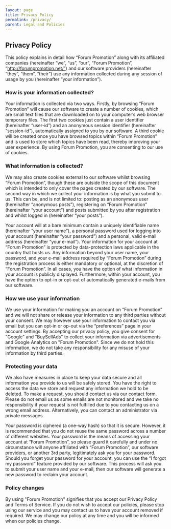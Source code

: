 ```yaml
---
layout: page
title: Privacy Policy
permalink: /privacy/
parent: Legal and Policies
---
```


## Privacy Policy

This policy explains in detail how “Forum Promotion” along with its affiliated companies (hereinafter “we”, “us”, “our”, “Forum Promotion”, “http://forumpromotion.net/”) and our software providers (hereinafter “they”, “them”, “their”) use any information collected during any session of usage by you (hereinafter “your information”).

### How is your information collected?

Your information is collected via two ways. Firstly, by browsing “Forum Promotion” will cause our software to create a number of cookies, which are small text files that are downloaded on to your computer’s web browser temporary files. The first two cookies just contain a user identifier (hereinafter “user-id”) and an anonymous session identifier (hereinafter “session-id”), automatically assigned to you by our software. A third cookie will be created once you have browsed topics within “Forum Promotion” and is used to store which topics have been read, thereby improving your user experience. By using Forum Promotion, you are consenting to our use of cookies.

### What information is collected?

We may also create cookies external to our software whilst browsing “Forum Promotion”, though these are outside the scope of this document which is intended to only cover the pages created by our software. The second way in which we collect your information is by what you submit to us. This can be, and is not limited to: posting as an anonymous user (hereinafter “anonymous posts”), registering on “Forum Promotion” (hereinafter “your account”) and posts submitted by you after registration and whilst logged in (hereinafter “your posts”).

Your account will at a bare minimum contain a uniquely identifiable name (hereinafter “your user name”), a personal password used for logging into your account (hereinafter “your password”) and a personal, valid e-mail address (hereinafter “your e-mail”). Your information for your account at “Forum Promotion” is protected by data-protection laws applicable in the country that hosts us. Any information beyond your user name, your password, and your e-mail address required by “Forum Promotion” during the registration process is either mandatory or optional, at the discretion of “Forum Promotion”. In all cases, you have the option of what information in your account is publicly displayed. Furthermore, within your account, you have the option to opt-in or opt-out of automatically generated e-mails from our software.

### How we use your information

We use your information for making you an account on “Forum Promotion” and we will not share or release your information to any third parties without your consent. We may however use your information to contact you via email but you can opt-in or op-out via the “preferences” page in your account settings. By accepting our privacy policy, you give consent for "Google" and "BuySellAds" to collect your information via advertisements and Google Analytics on "Forum Promotion". Since we do not hold this information, we do not take any responsibility for any misuse of your information by third parties.

### Protecting your data

We also have measures in place to keep your data secure and all information you provide to us will be safely stored. You have the right to access the data we store and request any information we hold to be deleted. To make a request, you should contact us via our contact form. Please do not email us as some emails are not monitored and we take no responsibility if your request is not fulfilled due to you contacting us on a wrong email address. Alternatively, you can contact an administrator via private messages.

Your password is ciphered (a one-way hash) so that it is secure. However, it is recommended that you do not reuse the same password across a number of different websites. Your password is the means of accessing your account at “Forum Promotion”, so please guard it carefully and under no circumstance will anyone affiliated with “Forum Promotion”, our software providers, or another 3rd party, legitimately ask you for your password. Should you forget your password for your account, you can use the “I forgot my password” feature provided by our software. This process will ask you to submit your user name and your e-mail, then our software will generate a new password to reclaim your account.

### Policy changes

By using "Forum Promotion" signifies that you accept our Privacy Policy and Terms of Service. If you do not wish to accept our policies, please stop using our service and you may contact us to have your account removed if required. We may change our policy at any time and you will be informed when our policies change.
